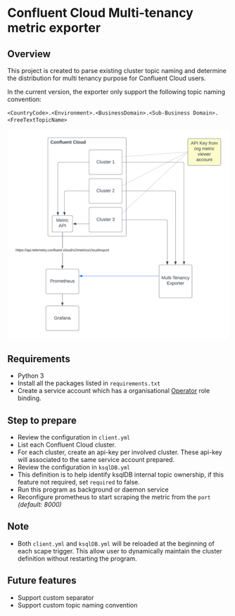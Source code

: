 # Confluent Cloud Multi-tenancy metric exporter

## Overview

This project is created to parse existing cluster topic naming and determine the distribution for multi tenancy purpose for Confluent Cloud users.

In the current version, the exporter only support the following topic naming convention:

```
<CountryCode>.<Environment>.<BusinessDomain>.<Sub-Business Domain>.<FreeTextTopicName>
```

![Overview](./overview.png)

## Requirements

* Python 3
* Install all the packages listed in `requirements.txt`
* Create a service account which has a organisational <a href="https://docs.confluent.io/cloud/current/access-management/access-control/cloud-rbac.html#operator">Operator</a> role binding.

## Step to prepare

* Review the configuration in `client.yml`
 * List each Confluent Cloud cluster.
 * For each cluster, create an api-key per involved cluster. These api-key will associated to the same service account prepared.
* Review the configuration in `ksqlDB.yml`
 * This definition is to help identify ksqlDB internal topic ownership, if this feature not required, set `required` to false.
* Run this program as background or daemon service
* Reconfigure prometheus to start scraping the metric from the `port` _(default: 8000)_

## Note

* Both `client.yml` and `ksqlDB.yml` will be reloaded at the beginning of each scape trigger. This allow user to dynamically maintain the cluster definition without restarting the program.

## Future features

* Support custom separator
* Support custom topic naming convention
